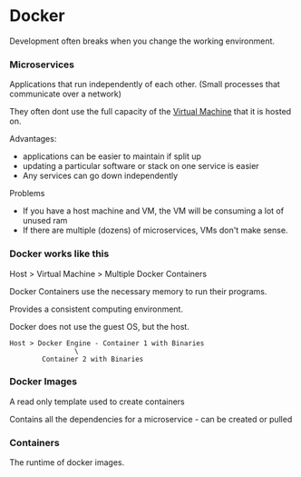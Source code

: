 # Docker

Development often breaks when you change the working environment.

### Microservices
Applications that run independently of each other. (Small processes that communicate over a network)

They often dont use the full capacity of the [Virtual Machine](Virtualization.md) that it is hosted on.

Advantages:
- applications can be easier to maintain if split up
- updating a particular software or stack on one service is easier
- Any services can go down independently

Problems
- If you have a host machine and VM, the VM will be consuming a lot of unused ram
- If there are multiple (dozens) of microservices, VMs don't make sense.

### Docker works like this

Host > Virtual Machine > Multiple Docker Containers

Docker Containers use the necessary memory to run their programs.

Provides a consistent computing environment.

Docker does not use the guest OS, but the host.
```
Host > Docker Engine - Container 1 with Binaries
				\
		Container 2 with Binaries

```

### Docker Images
A read only template used to create containers

Contains all the dependencies for a microservice - can be created or pulled

### Containers 
The runtime of docker images.
